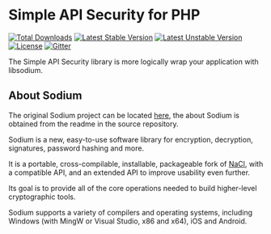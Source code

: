 # Simple API Security for PHP
[![Total Downloads](https://poser.pugx.org/simpleapisecurity/php/d/total.svg)](https://packagist.org/packages/simpleapisecurity/php)
[![Latest Stable Version](https://poser.pugx.org/simpleapisecurity/php/v/stable.svg)](https://packagist.org/packages/simpleapisecurity/php)
[![Latest Unstable Version](https://poser.pugx.org/simpleapisecurity/php/v/unstable.svg)](https://packagist.org/packages/simpleapisecurity/php)
[![License](https://poser.pugx.org/simpleapisecurity/php/license.svg)](https://packagist.org/packages/simpleapisecurity/php)
[![Gitter](https://badges.gitter.im/simpleapisecurity/php.svg)](https://gitter.im/simpleapisecurity/php)

The Simple API Security library is more logically wrap your application with libsodium.

## About Sodium
The original Sodium project can be located [here](https://github.com/jedisct1/libsodium), the about Sodium is obtained from the readme in the source repository.

Sodium is a new, easy-to-use software library for encryption,
decryption, signatures, password hashing and more.

It is a portable, cross-compilable, installable, packageable
fork of [NaCl](http://nacl.cr.yp.to/), with a compatible API, and an
extended API to improve usability even further.

Its goal is to provide all of the core operations needed to build
higher-level cryptographic tools.

Sodium supports a variety of compilers and operating systems,
including Windows (with MingW or Visual Studio, x86 and x64), iOS and Android.
